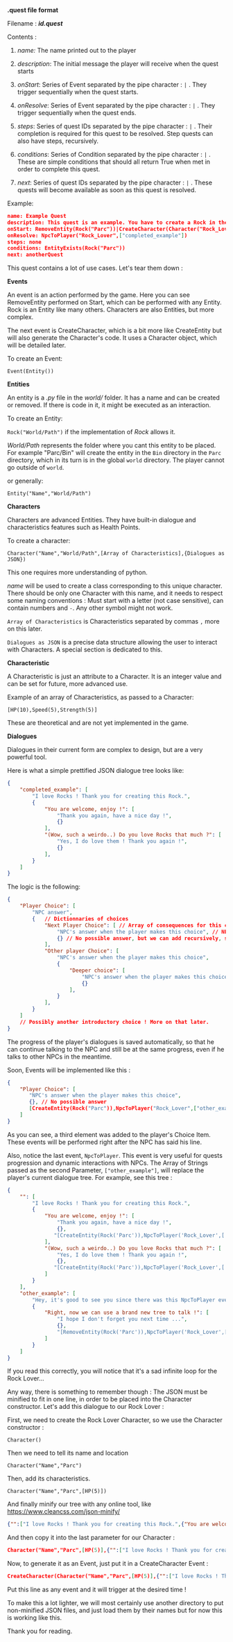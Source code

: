**.quest file format**

Filename : ***id.quest***

Contents :

1. *name:* The name printed out to the player

2. *description*: The initial message the player will receive when the quest starts
3. *onStart*: Series of Event separated by the pipe character : `|` . They trigger sequentially when the quest starts.
4. *onResolve*: Series of Event separated by the pipe character : `|` . They trigger sequentially when the quest ends.
5. *steps*: Series of quest IDs separated by the pipe character : `|` . Their completion is required for this quest to be resolved. Step quests can also have steps, recursively.
6. *conditions*: Series of Condition separated by the pipe character : `|` . These are simple conditions that should all return True when met in order to complete this quest.
7. *next*: Series of quest IDs separated by the pipe character : `|` . These quests will become available as soon as this quest is resolved.

Example:

```json
name: Example Quest
description: This quest is an example. You have to create a Rock in the Parc to complete it.
onStart: RemoveEntity(Rock("Parc"))|CreateCharacter(Character("Rock_Lover","Parc",[HP(5)],{"completed_example": ["I love Rocks ! Thank you for creating this Rock.", {}]}))
onResolve: NpcToPlayer("Rock_Lover",["completed_example"])
steps: none
conditions: EntityExists(Rock("Parc"))
next: anotherQuest
```

This quest contains a lot of use cases. Let's tear them down :

**Events**

An event is an action performed by the game. Here you can see RemoveEntity performed on Start, which can be performed with any Entity. Rock is an Entity like many others. Characters are also Entities, but more complex.

The next event is CreateCharacter, which is a bit more like CreateEntity but will also generate the Character's code. It uses a Character object, which will be detailed later.

To create an Event:

 `Event(Entity())`

**Entities**

An entity is a *.py* file in the *world/* folder. It has a name and can be created or removed. If there is code in it, it might be executed as an interaction.

To create an Entity:

 `Rock("World/Path")` if the implementation of *Rock* allows it.

*World/Path* represents the folder where you cant this entity to be placed. For example "Parc/Bin" will create the entity in the `Bin` directory in the `Parc` directory, which in its turn is in the global `world` directory. The player cannot go outside of `world`.

or generally:

 `Entity("Name","World/Path")`

**Characters**

Characters are advanced Entities. They have built-in dialogue and characteristics features such as Health Points.

To create a character:

`Character("Name","World/Path",[Array of Characteristics],{Dialogues as JSON})`

This one requires more understanding of python.

*name* will be used to create a class corresponding to this unique character. There should be only one Character with this name, and it needs to respect some naming conventions : Must start with a letter (not case sensitive), can contain numbers and `-`. Any other symbol might not work.

`Array of Characteristics` is Characteristics separated by commas `,` more on this later.

`Dialogues as JSON` is a precise data structure allowing the user to interact with Characters. A special section is dedicated to this.

**Characteristic**

A Characteristic is just an attribute to a Character. It is an integer value and can be set for future, more advanced use.

Example of an array of Characteristics, as passed to a Character:

`[HP(10),Speed(5),Strength(5)]`

These are theoretical and are not yet implemented in the game.

**Dialogues**

Dialogues in their current form are complex to design, but are a very powerful tool.

Here is what a simple prettified JSON dialogue tree looks like:

```json
{
    "completed_example": [
        "I love Rocks ! Thank you for creating this Rock.",
        {
            "You are welcome, enjoy !": [
                "Thank you again, have a nice day !",
                {}
            ],
            "(Wow, such a weirdo..) Do you love Rocks that much ?": [
                "Yes, I do love them ! Thank you again !",
                {}
            ],
        }
    ]
}
```

The logic is the following:

```json
{
    "Player Choice": [
        "NPC answer",
        {	// Dictionnaries of choices
            "Next Player Choice": [ // Array of consequences for this choice
                "NPC's answer when the player makes this choice", // NPC answer
                {} // No possible answer, but we can add recursively, see next choice
            ],
            "Other player Choice": [
                "NPC's answer when the player makes this choice",
                {
                    "Deeper choice": [
                        "NPC's answer when the player makes this choice",
                        {}
                    ],
                }
            ],
        }
    ]
    // Possibly another introductory choice ! More on that later.
}
```

The progress of the player's dialogues is saved automatically, so that he can continue talking to the NPC and still be at the same progress, even if he talks to other NPCs in the meantime.

Soon, Events will be implemented like this :

```json
{
	"Player Choice": [
       "NPC's answer when the player makes this choice",
       {}, // No possible answer
       [CreateEntity(Rock("Parc")),NpcToPlayer("Rock_Lover",["other_example"])]
  	]
}
```

As you can see, a third element was added to the player's Choice Item. These events will be performed right after the NPC has said his line.

Also, notice the last event, `NpcToPlayer`. This event is very useful for quests progression and dynamic interactions with NPCs. The Array of Strings passed as the second Parameter, `["other_example"]`, will replace the player's current dialogue tree. For example, see this tree : 

```json
{
    "": [
        "I love Rocks ! Thank you for creating this Rock.",
        {
            "You are welcome, enjoy !": [
                "Thank you again, have a nice day !",
                {},
               "[CreateEntity(Rock('Parc')),NpcToPlayer('Rock_Lover',['other_example'])]"
            ],
            "(Wow, such a weirdo..) Do you love Rocks that much ?": [
                "Yes, I do love them ! Thank you again !",
                {},
               "[CreateEntity(Rock('Parc')),NpcToPlayer('Rock_Lover',['other_example'])]"
            ]
        }
    ],
    "other_example": [
        "Hey, it's good to see you since there was this NpcToPlayer event !",
        {
            "Right, now we can use a brand new tree to talk !": [
                "I hope I don't forget you next time ...",
                {},
                "[RemoveEntity(Rock('Parc')),NpcToPlayer('Rock_Lover',['completed_example'])]"
            ]
        }
    ]
}
```

If you read this correctly, you will notice that it's a sad infinite loop for the Rock Lover...

Any way, there is something to remember though : The JSON must be minified to fit in one line, in order to be placed into the Character constructor. Let's add this dialogue to our Rock Lover :

First, we need to create the Rock Lover Character, so we use the Character constructor :

`Character()`

Then we need to tell its name and location

`Character("Name","Parc")`

Then, add its characteristics.

`Character("Name","Parc",[HP(5)])`

And finally minify our tree with any online tool, like <https://www.cleancss.com/json-minify/>

```json
{"":["I love Rocks ! Thank you for creating this Rock.",{"You are welcome, enjoy !":["Thank you again, have a nice day !",{},"[CreateEntity(Rock('Parc')),NpcToPlayer('Rock_Lover',['other_example'])]"],"(Wow, such a weirdo..) Do you love Rocks that much ?":["Yes, I do love them ! Thank you again !",{},"[CreateEntity(Rock('Parc')),NpcToPlayer('Rock_Lover',['other_example'])]"]}],"other_example":["Hey, it's good to see you since there was this NpcToPlayer event !",{"Right, now we can use a brand new tree to talk !":["I hope I don't forget you next time ...",{},"[RemoveEntity(Rock('Parc')),NpcToPlayer('Rock_Lover',['completed_example'])]"]}]}
```

And then copy it into the last parameter for our Character :

```json
Character("Name","Parc",[HP(5)],{"":["I love Rocks ! Thank you for creating this Rock.",{"You are welcome, enjoy !":["Thank you again, have a nice day !",{},"[CreateEntity(Rock('Parc')),NpcToPlayer('Rock_Lover',['other_example'])]"],"(Wow, such a weirdo..) Do you love Rocks that much ?":["Yes, I do love them ! Thank you again !",{},"[CreateEntity(Rock('Parc')),NpcToPlayer('Rock_Lover',['other_example'])]"]}],"other_example":["Hey, it's good to see you since there was this NpcToPlayer event !",{"Right, now we can use a brand new tree to talk !":["I hope I don't forget you next time ...",{},"[RemoveEntity(Rock('Parc')),NpcToPlayer('Rock_Lover',['completed_example'])]"]}]})
```

Now, to generate it as an Event, just put it in a CreateCharacter Event :

```json
CreateCharacter(Character("Name","Parc",[HP(5)],{"":["I love Rocks ! Thank you for creating this Rock.",{"You are welcome, enjoy !":["Thank you again, have a nice day !",{},"[CreateEntity(Rock('Parc')),NpcToPlayer('Rock_Lover',['other_example'])]"],"(Wow, such a weirdo..) Do you love Rocks that much ?":["Yes, I do love them ! Thank you again !",{},"[CreateEntity(Rock('Parc')),NpcToPlayer('Rock_Lover',['other_example'])]"]}],"other_example":["Hey, it's good to see you since there was this NpcToPlayer event !",{"Right, now we can use a brand new tree to talk !":["I hope I don't forget you next time ...",{},"[RemoveEntity(Rock('Parc')),NpcToPlayer('Rock_Lover',['completed_example'])]"]}]}))
```

Put this line as any event and it will trigger at the desired time !

To make this a lot lighter, we will most certainly use another directory to put non-minified JSON files, and just load them by their names but for now this is working like this.

Thank you for reading.